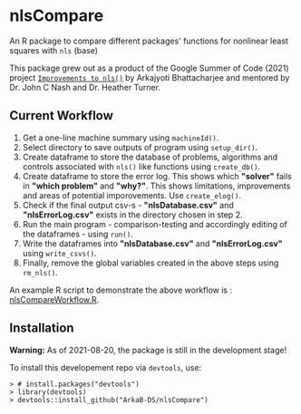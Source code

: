 # nlsCompare

An R package to compare different packages' functions for nonlinear least squares with `nls` (base)

This package grew out as a product of the Google Summer of Code (2021) project [`Improvements to nls()`](https://gitlab.com/nashjc/improvenls)
by Arkajyoti Bhattacharjee and mentored by Dr. John C Nash and Dr. Heather Turner. 

## Current Workflow

1. Get a one-line machine summary using `machineId()`.
2. Select directory to save outputs of program using `setup_dir()`.
3. Create dataframe to store the database of problems, algorithms and controls associated with `nls()` like functions using `create_db()`.
4. Create dataframe to store the error log. This shows which **"solver"** fails in **"which problem"** and **"why?"**. This shows limitations, improvements and areas of potential imporovements. Use `create_elog()`.
5. Check if the final output csv-s - **"nlsDatabase.csv"** and **"nlsErrorLog.csv"** exists in the directory chosen in step 2.
6. Run the main program - comparison-testing and accordingly editing of the dataframes - using `run()`.
7. Write the dataframes into **"nlsDatabase.csv"** and **"nlsErrorLog.csv"** using `write_csvs()`.
8. Finally, remove the global variables created in the above steps using `rm_nls()`.

An example R script to demonstrate the above workflow is : [nlsCompareWorkflow.R](https://github.com/ArkaB-DS/nlsCompare/blob/master/nlsCompareWorkflow.R).
## Installation

**Warning:** As of 2021-08-20, the package is still in the development stage!

To install this developement repo via `devtools`, use:

```
> # install.packages("devtools")
> library(devtools)
> devtools::install_github("ArkaB-DS/nlsCompare")
```
